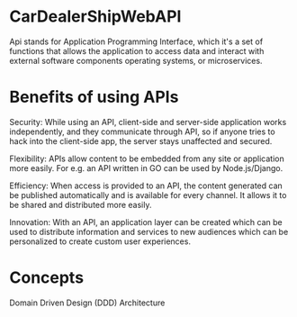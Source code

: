 # CarDealerShipWebAPI

Api stands for Application Programming Interface, which it's a set of functions that allows the application to access data and interact with external software components
operating systems, or microservices.

# Benefits of using APIs

Security: While using an API, client-side and server-side application works independently, and they communicate through API, so if anyone tries to hack into the client-side app, the server stays unaffected and secured.

Flexibility: APIs allow content to be embedded from any site or application more easily. For e.g. an API written in GO can be used by Node.js/Django.

Efficiency: When access is provided to an API, the content generated can be published automatically and is available for every channel. It allows it to be shared and distributed more easily.

Innovation: With an API, an application layer can be created which can be used to distribute information and services to new audiences which can be personalized to create custom user experiences.

# Concepts 
Domain Driven Design (DDD) Architecture
